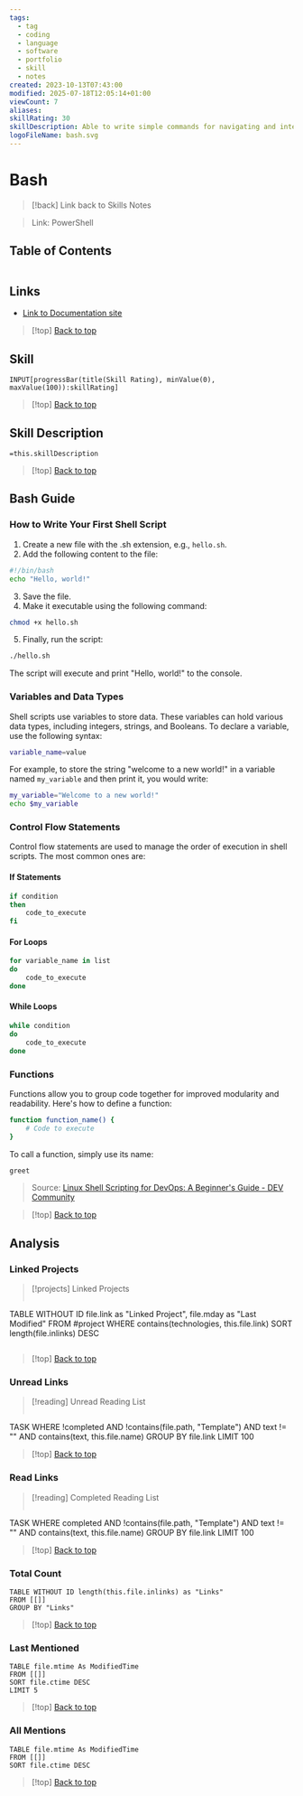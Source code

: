 ```yaml
---
tags:
  - tag
  - coding
  - language
  - software
  - portfolio
  - skill
  - notes
created: 2023-10-13T07:43:00
modified: 2025-07-18T12:05:14+01:00
viewCount: 7
aliases: 
skillRating: 30
skillDescription: Able to write simple commands for navigating and interacting with folders and files.
logoFileName: bash.svg
---
```


# Bash

> [!back] Link back to <span class="theme-link">Skills Notes</span>

> Link: <span class="theme-link">PowerShell</span>

## Table of Contents 

```table-of-contents
```

## Links

- [Link to Documentation site](https://bangsluke-documentation.netlify.app/docs/Project%20Set%20Up%20to%20Release/4Development#react)

>[!top] [Back to top](#Table%20of%20Contents)

## Skill

```meta-bind  
INPUT[progressBar(title(Skill Rating), minValue(0), maxValue(100)):skillRating]  
```

>[!top] [Back to top](#Table%20of%20Contents)

## Skill Description

`=this.skillDescription`

>[!top] [Back to top](#Table%20of%20Contents)

## Bash Guide

### How to Write Your First Shell Script

1. Create a new file with the .sh extension, e.g., `hello.sh`.
2. Add the following content to the file:  

```bash
#!/bin/bash
echo "Hello, world!"
```

3. Save the file.
4. Make it executable using the following command:  

```bash
chmod +x hello.sh
```

5. Finally, run the script:

```bash
./hello.sh
```

The script will execute and print "Hello, world!" to the console.

### Variables and Data Types

Shell scripts use variables to store data. These variables can hold various data types, including integers, strings, and Booleans. To declare a variable, use the following syntax:  

```bash
variable_name=value
```

For example, to store the string "welcome to a new world!" in a variable named `my_variable` and then print it, you would write:

```bash
my_variable="Welcome to a new world!"
echo $my_variable
```

### Control Flow Statements

Control flow statements are used to manage the order of execution in shell scripts. The most common ones are:

#### If Statements

```bash
if condition
then
    code_to_execute
fi
```

#### For Loops

```bash
for variable_name in list
do
    code_to_execute
done
```

#### While Loops

```bash
while condition
do
    code_to_execute
done
```

### Functions

Functions allow you to group code together for improved modularity and readability. Here's how to define a function:  

```bash
function function_name() {
    # Code to execute
}
```

To call a function, simply use its name:  

```bash
greet
```

> Source: [Linux Shell Scripting for DevOps: A Beginner's Guide - DEV Community](https://dev.to/arbythecoder/linux-shell-scripting-for-devops-a-beginners-guide-1fgf)

>[!top] [Back to top](#Table%20of%20Contents)

## Analysis

### Linked Projects

>[!projects] Linked Projects
>```dataview
TABLE WITHOUT ID file.link as "Linked Project", file.mday as "Last Modified"
FROM #project 
WHERE contains(technologies, this.file.link)
SORT length(file.inlinks) DESC
>```

>[!top] [Back to top](#Table%20of%20Contents)

### Unread Links

>[!reading] Unread Reading List
>```dataview
TASK
WHERE !completed AND !contains(file.path, "Template") AND text != "" AND contains(text, this.file.name)
GROUP BY file.link
LIMIT 100

>[!top] [Back to top](#Table%20of%20Contents)

### Read Links

>[!reading] Completed Reading List
>```dataview
TASK
WHERE completed AND !contains(file.path, "Template") AND text != "" AND contains(text, this.file.name)
GROUP BY file.link
LIMIT 100

>[!top] [Back to top](#Table%20of%20Contents)

### Total Count

```dataview
TABLE WITHOUT ID length(this.file.inlinks) as "Links"
FROM [[]]
GROUP BY "Links"
```

>[!top] [Back to top](#Table%20of%20Contents)

### Last Mentioned

```dataview
TABLE file.mtime As ModifiedTime
FROM [[]]
SORT file.ctime DESC
LIMIT 5
```

>[!top] [Back to top](#Table%20of%20Contents)

### All Mentions

```dataview
TABLE file.mtime As ModifiedTime
FROM [[]]
SORT file.ctime DESC
```

>[!top] [Back to top](#Table%20of%20Contents)